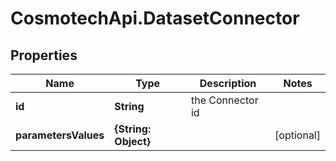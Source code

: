 # CosmotechApi.DatasetConnector

## Properties

Name | Type | Description | Notes
------------ | ------------- | ------------- | -------------
**id** | **String** | the Connector id | 
**parametersValues** | **{String: Object}** |  | [optional] 


